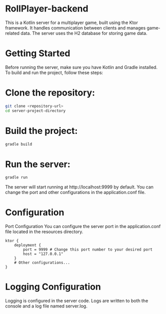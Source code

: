 # RollPlayer-backend

This is a Kotlin server for a multiplayer game, built using the Ktor framework. It handles communication between clients and manages game-related data. The server uses the H2 database for storing game data.

# Getting Started
Before running the server, make sure you have Kotlin and Gradle installed. To build and run the project, follow these steps:

# Clone the repository:
```bash
git clone <repository-url>
cd server-project-directory
```

# Build the project:
```bash
gradle build
```

# Run the server:
```bash
gradle run
```
The server will start running at http://localhost:9999 by default. You can change the port and other configurations in the application.conf file.

# Configuration
Port Configuration
You can configure the server port in the application.conf file located in the resources directory.

```properties
ktor {
    deployment {
        port = 9999 # Change this port number to your desired port
        host = "127.0.0.1"
    }
    # Other configurations...
}
```

# Logging Configuration
Logging is configured in the server code. Logs are written to both the console and a log file named server.log.
